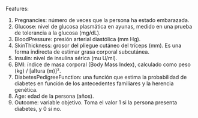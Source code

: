 Features:
1. Pregnancies: número de veces que la persona ha estado embarazada.
2. Glucose: nivel de glucosa plasmática en ayunas, medido en una prueba de tolerancia a la glucosa (mg/dL).
3. BloodPressure: presión arterial diastólica (mm Hg).
4. SkinThickness: grosor del pliegue cutáneo del tríceps (mm). Es una forma indirecta de estimar grasa corporal subcutánea.
5. Insulin: nivel de insulina sérica  (mu U/ml).
6. BMI: índice de masa corporal (Body Mass Index), calculado como peso (kg) / [altura (m)]².
7. DiabetesPedigreeFunction: una función que estima la probabilidad de diabetes en función de los antecedentes familiares y la herencia genética.
8. Age: edad de la persona (años).
9. Outcome: variable objetivo. Toma el valor 1 si la persona presenta diabetes, y 0 si no.